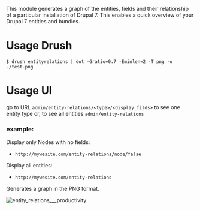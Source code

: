 This module generates a graph of the entities, fields and their
relationship of a particular installation of Drupal 7. This enables a quick
overview of your Drupal 7 entities and bundles.

# Usage Drush

    $ drush entityrelations | dot -Gratio=0.7 -Eminlen=2 -T png -o ./test.png

# Usage UI

go to URL `admin/entity-relations/<type>/<display_filds>` to see one entity type or, to see all entities  `admin/entity-relations`

### example:
Display only Nodes with no fields:
* ```http://mywesite.com/entity-relations/node/false```

Display all entities:
* ```http://mywesite.com/entity-relations```

Generates a graph in the PNG format.

![entity_relations___productivity](https://cloud.githubusercontent.com/assets/165644/12092755/ad4bb60e-b307-11e5-904f-a75ee8db7b5c.png)
